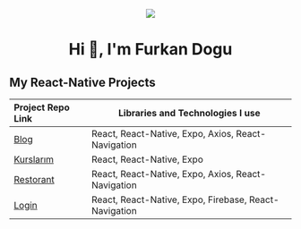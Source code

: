<p align="center"><img src="https://i.imgur.com/A6bWGFl.gif"/>

<h1 align="center">Hi 👋, I'm Furkan Dogu</h1>

## My React-Native Projects

| Project Repo Link  | Libraries and Technologies I use      
:------------------|------------------------------------
|[Blog](https://github.com/furkan-dogu/Blog_Uygulamasi_Mobil)|React, React-Native, Expo, Axios, React-Navigation
|[Kurslarım](https://github.com/furkan-dogu/Kurslarim)|React, React-Native, Expo
|[Restorant](https://github.com/furkan-dogu/Restaurant)|React, React-Native, Expo, Axios, React-Navigation
|[Login](https://github.com/furkan-dogu/Login)|React, React-Native, Expo, Firebase, React-Navigation
